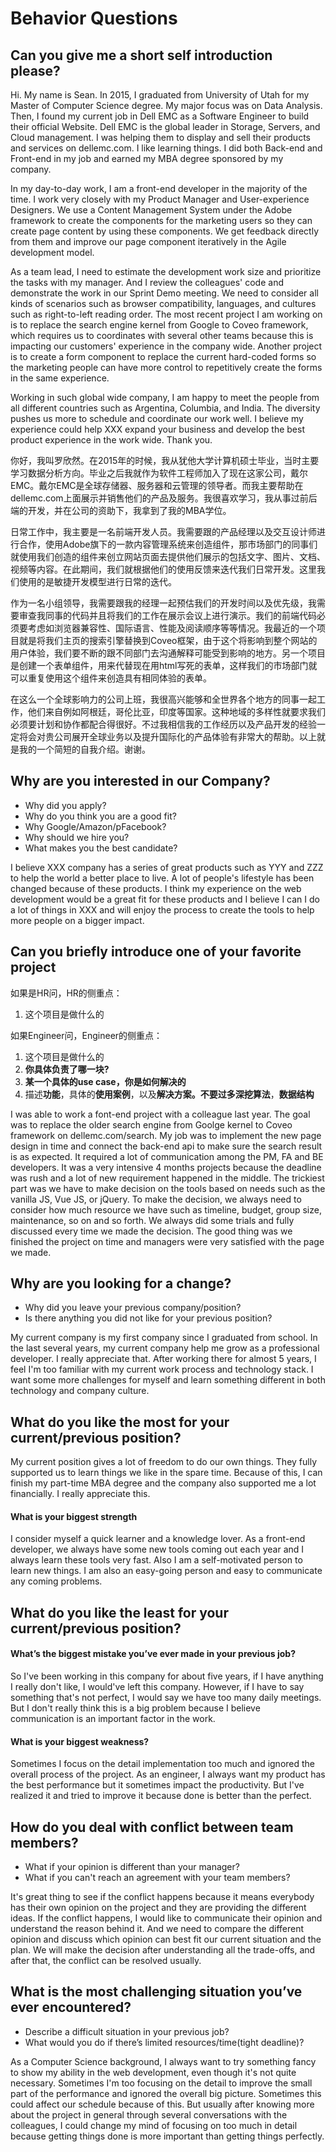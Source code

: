 # Behavior Questions

## Can you give me a short self introduction please?

Hi. My name is Sean. In 2015, I graduated from University of Utah for my Master of Computer Science degree. My major focus was on Data Analysis. Then, I found my current job in Dell EMC as a Software Engineer to build their official Website. Dell EMC is the global leader in Storage, Servers, and Cloud management. I was helping them to display and sell their products and services on dellemc.com. I like learning things. I did both Back-end and Front-end in my job and earned my MBA degree sponsored by my company.

In my day-to-day work, I am a front-end developer in the majority of the time. I work very closely with my Product Manager and User-experience Designers. We use a Content Management System under the Adobe framework to create the components for the marketing users so they can create page content by using these components. We get feedback directly from them and improve our page component iteratively in the Agile development model. 

As a team lead, I need to estimate the development work size and prioritize the tasks with my manager. And I review the colleagues' code and demonstrate the work in our Sprint Demo meeting. We need to consider all kinds of scenarios such as browser compatibility, languages, and cultures such as right-to-left reading order. The most recent project I am working on is to replace the search engine kernel from Google to Coveo framework, which requires us to coordinates with several other teams because this is impacting our customers' experience in the company wide. Another project is to create a form component to replace the current hard-coded forms so the marketing people can have more control to repetitively create the forms in the same experience.

Working in such global wide company, I am happy to meet the people from all different countries such as Argentina, Columbia, and India. The diversity pushes us more to schedule and coordinate our work well. I believe my experience could help XXX expand your business and develop the best product experience in the work wide. Thank you.

你好，我叫罗欣然。在2015年的时候，我从犹他大学计算机硕士毕业，当时主要学习数据分析方向。毕业之后我就作为软件工程师加入了现在这家公司，戴尔EMC。戴尔EMC是全球存储器、服务器和云管理的领导者。而我主要帮助在dellemc.com上面展示并销售他们的产品及服务。我很喜欢学习，我从事过前后端的开发，并在公司的资助下，我拿到了我的MBA学位。

日常工作中，我主要是一名前端开发人员。我需要跟的产品经理以及交互设计师进行合作，使用Adobe旗下的一款内容管理系统来创造组件，那市场部门的同事们就使用我们创造的组件来创立网站页面去提供他们展示的包括文字、图片、文档、视频等内容。在此期间，我们就根据他们的使用反馈来迭代我们日常开发。这里我们使用的是敏捷开发模型进行日常的迭代。

作为一名小组领导，我需要跟我的经理一起预估我们的开发时间以及优先级，我需要审查我同事的代码并且将我们的工作在展示会议上进行演示。我们的前端代码必须要考虑如浏览器兼容性、国际语言、性能及阅读顺序等等情况。我最近的一个项目就是将我们主页的搜索引擎替换到Coveo框架，由于这个将影响到整个网站的用户体验，我们要不断的跟不同部门去沟通解释可能受到影响的地方。另一个项目是创建一个表单组件，用来代替现在用html写死的表单，这样我们的市场部门就可以重复使用这个组件来创造具有相同体验的表单。

在这么一个全球影响力的公司上班，我很高兴能够和全世界各个地方的同事一起工作，他们来自例如阿根廷，哥伦比亚，印度等国家。这种地域的多样性就要求我们必须要计划和协作都配合得很好。不过我相信我的工作经历以及产品开发的经验一定将会对贵公司展开全球业务以及提升国际化的产品体验有非常大的帮助。以上就是我的一个简短的自我介绍。谢谢。

## Why are you interested in our Company?

* Why did you apply? 
* Why do you think you are a good fit? 
* Why Google/Amazon/pFacebook? 
* Why should we hire you? 
* What makes you the best candidate? 

I believe XXX company has a series of great products such as YYY and ZZZ to help the world a better place to live. A lot of people's lifestyle has been changed because of these products. I think my experience on the web development would be a great fit for these products and I believe I can I do a lot of things in XXX and will enjoy the process to create the tools to help more people on a bigger impact.

## Can you briefly introduce one of your favorite project

如果是HR问，HR的侧重点：

1. 这个项目是做什么的 

如果Engineer问，Engineer的侧重点：

1. 这个项目是做什么的 
2. **你具体负责了哪一块?** 
3. **某一个具体的use case，你是如何解决的** 
4. 描述**功能**，具体的**使用案例**，以及**解决方案。**不要过多**深挖算法**，**数据结构** 

I was able to work a font-end project with a colleague last year. The goal was to replace the older search engine from Goolge kernel to Coveo framework on dellemc.com/search. My job was to implement the new page design in time and connect the back-end api to make sure the search result is as expected. It required a lot of communication among the PM, FA and BE developers. It was a very intensive 4 months projects because the deadline was rush and a lot of new requirement happened in the middle. The trickiest part was we have to make decision on the tools based on needs such as the vanilla JS, Vue JS, or jQuery. To make the decision, we always need to consider how much resource we have such as timeline, budget, group size, maintenance, so on and so forth. We always did some trials and fully discussed every time we made the decision. The good thing was we finished the project on time and managers were very satisfied with the page we made.

## Why are you looking for a change?

* Why did you leave your previous company/position?
* Is there anything you did not like for your previous position?

My current company is my first company since I graduated from school. In the last several years, my current company help me grow as a professional developer. I really appreciate that. After working there for almost 5 years, I feel I'm too familiar with my current work process and technology stack. I want some more challenges for myself and learn something different in both technology and company culture.

## What do you like the most for your current/previous position?

My current position gives a lot of freedom to do our own things. They fully supported us to learn things we like in the spare time. Because of this, I can finish my part-time MBA degree and the company also supported me a lot financially. I really appreciate this.

#### What is your biggest strength

I consider myself a quick learner and a knowledge lover. As a front-end developer, we always have some new tools coming out each year and I always learn these tools very fast. Also I am a self-motivated person to learn new things. I am also an easy-going person and easy to communicate any coming problems.

## What do you like the least for your current/previous position?

#### What’s the biggest mistake you’ve ever made in your previous job?

So I've been working in this company for about five years, if I have anything I really don't like, I would've left this company. However, if I have to say something that's not perfect, I would say we have too many daily meetings. But I don't really think this is a big problem because I believe communication is an important factor in the work.

#### What is your biggest weakness?

Sometimes I focus on the detail implementation too much and ignored the overall process of the project. As an engineer, I always want my product has the best performance but it sometimes impact the productivity. But I've realized it and tried to improve it because done is better than the perfect.

## How do you deal with conflict between team members?

* What if your opinion is different than your manager?
* What if you can't reach an agreement with your team members?

It's great thing to see if the conflict happens because it means everybody has their own opinion on the project and they are providing the different ideas. If the conflict happens, I would like to communicate their opinion and understand the reason behind it. And we need to compare the different opinion and discuss which opinion can best fit our current situation and the plan. We will make the decision after understanding all the trade-offs, and after that, the conflict can be resolved usually.

## What is the most challenging situation you’ve ever encountered?

* Describe a difficult situation in your previous job?
* What would you do if there’s limited resources/time\(tight deadline\)?

As a Computer Science background, I always want to try something fancy to show my ability in the web development, even though it's not quite necessary. Sometimes I'm too focusing on the detail to improve the small part of the performance and ignored the overall big picture. Sometimes this could affect our schedule because of this. But usually after knowing more about the project in general through several conversations with the colleagues, I could change my mind of focusing on too much in detail because getting things done is more important than getting things perfectly.

